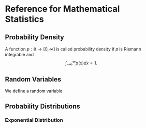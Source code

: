 # Reference for Mathematical Statistics
## Probability Density
A function $p:\mathbb{R}\to[0,\infty]$ is called probability density if $p$ is Riemann integrable and $$\int_{-\infty}^{\infty}p(x)dx=1.$$
## Random Variables
We define a random variable
## Probability Distributions
### Exponential Distribution
